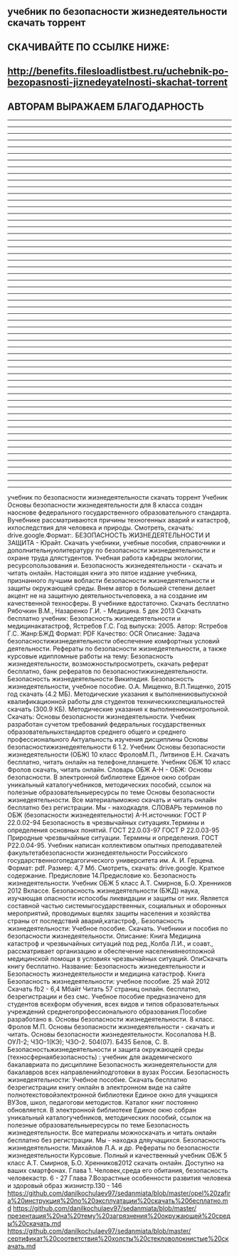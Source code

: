 учебник по безопасности жизнедеятельности скачать торрент
--------------------------------------------------
СКАЧИВАЙТЕ ПО ССЫЛКЕ НИЖЕ:
--------------------------------------------------
http://benefits.filesloadlistbest.ru/uchebnik-po-bezopasnosti-jiznedeyatelnosti-skachat-torrent
--------------------------------------------------
АВТОРАМ ВЫРАЖАЕМ БЛАГОДАРНОСТЬ
--------------------------------------------------
--------------------------------------------------
--------------------------------------------------
--------------------------------------------------
--------------------------------------------------
--------------------------------------------------
--------------------------------------------------
--------------------------------------------------
--------------------------------------------------
--------------------------------------------------
--------------------------------------------------
--------------------------------------------------
--------------------------------------------------
--------------------------------------------------
--------------------------------------------------
--------------------------------------------------
--------------------------------------------------
--------------------------------------------------
--------------------------------------------------
--------------------------------------------------
--------------------------------------------------
--------------------------------------------------
--------------------------------------------------
--------------------------------------------------
--------------------------------------------------
--------------------------------------------------
--------------------------------------------------
--------------------------------------------------
--------------------------------------------------
--------------------------------------------------
--------------------------------------------------
--------------------------------------------------
--------------------------------------------------
--------------------------------------------------
--------------------------------------------------
--------------------------------------------------
--------------------------------------------------
--------------------------------------------------
--------------------------------------------------
--------------------------------------------------
--------------------------------------------------
--------------------------------------------------
--------------------------------------------------
--------------------------------------------------
--------------------------------------------------
--------------------------------------------------
--------------------------------------------------
--------------------------------------------------
--------------------------------------------------
--------------------------------------------------
--------------------------------------------------
--------------------------------------------------
--------------------------------------------------
--------------------------------------------------
--------------------------------------------------
--------------------------------------------------
--------------------------------------------------
учебник по безопасности жизнедеятельности скачать торрент Учебник Основы безопасности жизнедеятельности для 8 класса создан наоснове федерального государственного образовательного стандарта. Вучебнике рассматриваются причины техногенных аварий и катастроф, ихпоследствия для человека и природы.  Смотреть, скачать: drive.google.Формат:. БЕЗОПАСНОСТЬ ЖИЗНЕДЕЯТЕЛЬНОСТИ И ЗАЩИТА  - Юрайт. Скачать учебники, учебные пособия, справочники и дополнительнуюлитературу по безопасности жизнедеятельности и охране труда длястудентов. Учебная работа кафедры экологии, ресурсопользования и. Безопасность жизнедеятельности - скачать и читать онлайн. Настоящая книга это пятое издание учебника, признанного лучшим вобласти безопасности жизнедеятельности и защиты окружающей среды. Внем автор в большей степени делает акцент не на защитную деятельностьчеловека, а на создание им качественной техносферы. В учебнике вдостаточно. Скачать бесплатно Рябочкин В.М., Назаренко Г.И. - Медицина. 5 дек 2013  Скачать бесплатно учебник: Безопасность жизнедеятельности и медицинакатастроф, Ястребов Г.С. Год выпуска: 2005. Автор: Ястребов Г.С. Жанр:БЖД Формат: PDF Качество: OCR Описание: Задача безопасностижизнедеятельности  обеспечение комфортных условий деятельности. Рефераты по безопасности жизнедеятельности, а также курсовые идипломные работы на тему: Безопасность жизнедеятельности, возможностьпросмотреть, скачать реферат бесплатно, банк рефератов по безопасностижизнедеятельности. Безопасность жизнедеятельности  Википедия. Безопасность жизнедеятельности, учебное пособие. О.А. Мищенко, В.П.Тищенко, 2015 год скачать (4.2 МБ). Методические указания к выполнениювыпускной квалификационной работы для студентов техническихспециальностей скачать (300.9 КБ). Методические указания к выполнениюконтрольной. Скачать: Основы безопасности жизнедеятельности.  Учебник разработан сучетом требований федеральных государственных образовательныхстандартов среднего общего и среднего профессионального Актуальность изучения дисциплины Основы безопасностижизнедеятельности 6 1.2.
Учебник Основы безопасности жизнедеятельности (ОБЖ) 10 класс ФроловМ.П., Литвинов Е.Н. Скачать бесплатно, читать онлайн на телефоне,планшете. Учебник ОБЖ 10 класс Фролов скачать, читать онлайн. Словарь ОБЖ А-Н - ОБЖ: Основы безопасности. В электронной библиотеке Единое окно собран уникальный каталогучебников, методических пособий, ссылок на полезные образовательныересурсы по теме Основы безопасности жизнедеятельности. Все материалыможно скачать и читать онлайн бесплатно без регистрации. Мы - находкадля. СЛОВАРЬ терминов по ОБЖ (безопасности жизнедеятельности) А-Н.источники: ГОСТ Р 22.0.02-94 Безопасность в чрезвычайных ситуациях.Термины и определения основных понятий. ГОСТ 22.0.03-97  ГОСТ Р 22.0.03-95 Природные чрезвычайные ситуации. Термины и определения. ГОСТ Р22.0.04-95. Учебник написан коллективом опытных преподавателей факультетабезопасности жизнедеятельности Российского государственногопедагогического университета им. А. И. Герцена. Формат: pdf. Размер: 4,7 Мб. Смотреть, скачать: drive.google. Краткое содержание. Предисловие 14.Предисловие ко. Безопасность жизнедеятельности. Учебник ОБЖ 5 класс А.Т. Смирнов, Б.О. Хренников 2012  Вклассе. Безопасность жизнедеятельности (БЖД)  наука, изучающая опасности испособы ликвидации и защиты от них. Является составной частью системыгосударственных, социальных и оборонных мероприятий, проводимых вцелях защиты населения и хозяйства страны от последствий аварий,катастроф,. Безопасность жизнедеятельности: Учебное пособие. Скачать. Учебники и пособия по безопасности жизнедеятельности. Описание: Книга Медицина катастроф и чрезвычайных ситуаций под ред.,Колба Л.И., и соавт., расcматривает организацию и обеспечение населениянеотложной медицинской помощи в условиях чрезвычайных ситуаций. ОпиСкачать книгу бесплатно. Название: Безопасность жизнедеятельности и
Безопасность жизнедеятельности и медицина катастроф. Книга Безопасность жизнедеятельности: учебное пособие. 25 май 2012  Cкачать fb2 - 6,4 Мбайт Читать 57 страниц онлайн. бесплатно, безрегистрации и без смс. Учебное пособие предназначено для студентов всехформ обучения, всех видов и типов образовательных учреждений среднегопрофессионального образования.Пособие разработано в. Основы безопасности жизнедеятельности. 8 класс. Фролов М.П. Основы безопасности жизнедеятельности - скачать и читать. Основы безопасности жизнедеятельности. Косолапова Н.В. ОУЛ-2; ЧЗО-1(КЭ); ЧЗО-2. 504(07). Б435 Белов, С. В. Безопасностьжизнедеятельности и защита окружающей среды (техносфернаябезопасность) : учебник для академического бакалавриата по дисциплине Безопасность жизнедеятельности для бакалавров всех направленийподготовки в вузах России. Безопасность жизнедеятельности: Учебное пособие. Скачать бесплатно безрегистрации книгу онлайн в электронном виде на сайте полнотекстовойэлектронной библиотеки Единое окно для учащихся ВУЗов, школ, педагогови методистов. Каталог книг постоянно обновляется. В электронной библиотеке Единое окно собран уникальный каталогучебников, методических пособий, ссылок на полезные образовательныересурсы по теме Безопасность жизнедеятельности. Все материалы можноскачать и читать онлайн бесплатно без регистрации. Мы - находка дляучащихся. Безопасность жизнедеятельности. Михайлов Л.А. и др. Рефераты по безопасности жизнедеятельности  Курсовые. Полный и качественный учебник ОБЖ 5 класс А.Т. Смирнов, Б.О. Хренников2012 скачать онлайн. Доступно на ваших смартфонах.  Глава 1. Человек,среда его обитания, безопасность человекастр. 6 - 27  Глава 7.Возрастные особенности развития человека и здоровый образ жизнистр.130 - 146
https://github.com/danilkochulaev97/sedanmiata/blob/master/opel%20zafira%20инструкция%20по%20эксплуатации%20скачать%20бесплатно.md
https://github.com/danilkochulaev97/sedanmiata/blob/master/презентация%20на%20тему%20загрязнения%20окружающей%20среды%20скачать.md
https://github.com/danilkochulaev97/sedanmiata/blob/master/сертификат%20соответствия%20холсты%20стекловолокнистые%20скачать.md